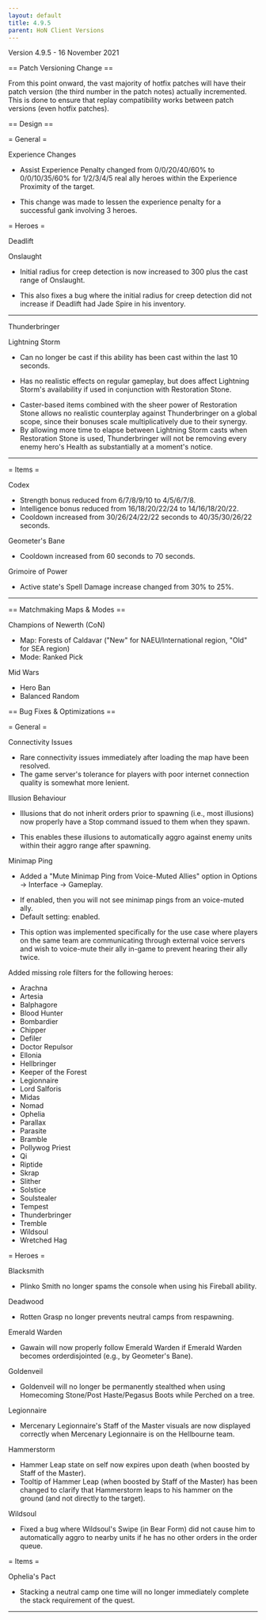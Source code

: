 ```yaml
---
layout: default
title: 4.9.5
parent: HoN Client Versions
---
```


Version 4.9.5 - 16 November 2021
 

== Patch Versioning Change ==

From this point onward, the vast majority of hotfix patches will have their patch version (the third number in the patch notes) actually incremented. This is done to ensure that replay compatibility works between patch versions (even hotfix patches).

 

== Design ==

= General =

Experience Changes
- Assist Experience Penalty changed from 0/0/20/40/60% to 0/0/10/35/60% for 1/2/3/4/5 real ally heroes within the Experience Proximity of the target.

+ This change was made to lessen the experience penalty for a successful gank involving 3 heroes.

 

= Heroes =

Deadlift

Onslaught
- Initial radius for creep detection is now increased to 300 plus the cast range of Onslaught.
* This also fixes a bug where the initial radius for creep detection did not increase if Deadlift had Jade Spire in his inventory.

_______________________________________________

Thunderbringer

Lightning Storm
- Can no longer be cast if this ability has been cast within the last 10 seconds.
* Has no realistic effects on regular gameplay, but does affect Lightning Storm's availability if used in conjunction with Restoration Stone.

+ Caster-based items combined with the sheer power of Restoration Stone allows no realistic counterplay against Thunderbringer on a global scope, since their bonuses scale multiplicatively due to their synergy.
+ By allowing more time to elapse between Lightning Storm casts when Restoration Stone is used, Thunderbringer will not be removing every enemy hero's Health as substantially at a moment's notice.

_______________________________________________

 

= Items =

Codex
- Strength bonus reduced from 6/7/8/9/10 to 4/5/6/7/8.
- Intelligence bonus reduced from 16/18/20/22/24 to 14/16/18/20/22.
- Cooldown increased from 30/26/24/22/22 seconds to 40/35/30/26/22 seconds.

Geometer's Bane
- Cooldown increased from 60 seconds to 70 seconds.

Grimoire of Power
- Active state's Spell Damage increase changed from 30% to 25%.

_______________________________________________

 

== Matchmaking Maps & Modes ==

Champions of Newerth (CoN)
- Map: Forests of Caldavar ("New" for NAEU/International region, "Old" for SEA region)
- Mode: Ranked Pick

Mid Wars
- Hero Ban
- Balanced Random

 

== Bug Fixes & Optimizations ==

= General =

Connectivity Issues
- Rare connectivity issues immediately after loading the map have been resolved.
- The game server's tolerance for players with poor internet connection quality is somewhat more lenient.

Illusion Behaviour
- Illusions that do not inherit orders prior to spawning (i.e., most illusions) now properly have a Stop command issued to them when they spawn.
* This enables these illusions to automatically aggro against enemy units within their aggro range after spawning.

Minimap Ping
- Added a "Mute Minimap Ping from Voice-Muted Allies" option in Options -> Interface → Gameplay.
* If enabled, then you will not see minimap pings from an voice-muted ally.
* Default setting: enabled.

+ This option was implemented specifically for the use case where players on the same team are communicating through external voice servers and wish to voice-mute their ally in-game to prevent hearing their ally twice.

Added missing role filters for the following heroes:
- Arachna
- Artesia
- Balphagore
- Blood Hunter
- Bombardier
- Chipper
- Defiler
- Doctor Repulsor
- Ellonia
- Hellbringer
- Keeper of the Forest
- Legionnaire
- Lord Salforis
- Midas
- Nomad
- Ophelia
- Parallax
- Parasite
- Bramble
- Pollywog Priest
- Qi
- Riptide
- Skrap
- Slither
- Solstice
- Soulstealer
- Tempest
- Thunderbringer
- Tremble
- Wildsoul
- Wretched Hag

 

= Heroes =

Blacksmith
- Plinko Smith no longer spams the console when using his Fireball ability.

Deadwood
- Rotten Grasp no longer prevents neutral camps from respawning.

Emerald Warden
- Gawain will now properly follow Emerald Warden if Emerald Warden becomes orderdisjointed (e.g., by Geometer's Bane).

Goldenveil
- Goldenveil will no longer be permanently stealthed when using Homecoming Stone/Post Haste/Pegasus Boots while Perched on a tree.

Legionnaire
- Mercenary Legionnaire's Staff of the Master visuals are now displayed correctly when Mercenary Legionnaire is on the Hellbourne team.

Hammerstorm
- Hammer Leap state on self now expires upon death (when boosted by Staff of the Master).
- Tooltip of Hammer Leap (when boosted by Staff of the Master) has been changed to clarify that Hammerstorm leaps to his hammer on the ground (and not directly to the target).

Wildsoul
- Fixed a bug where Wildsoul's Swipe (in Bear Form) did not cause him to automatically aggro to nearby units if he has no other orders in the order queue.

 

= Items =

Ophelia's Pact
- Stacking a neutral camp one time will no longer immediately complete the stack requirement of the quest.

_______________________________________________

